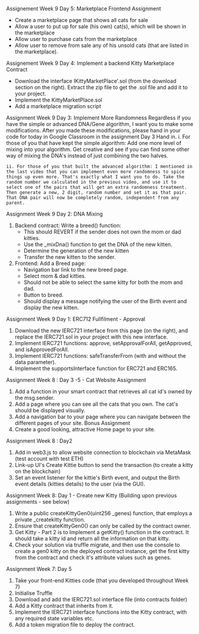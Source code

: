 Assignement Week 9 Day 5: Marketplace Frontend Assignment
- Create a marketplace page that shows all cats for sale
- Allow a user to put up for sale (his own) cat(s), which will be shown in the marketplace
- Allow user to purchase cats from the marketplace
- Allow user to remove from sale any of his unsold cats (that are listed in the marketplace).

Assignement Week 9 Day 4: Implement a backend Kitty Marketplace Contract
 - Download the interface IKittyMarketPlace'.sol (from the download section on the right). Extract the zip file to get the .sol file and add it to your project.
 - Implement the KittyMarketPlace.sol
 - Add a marketplace migration script

Assignment Week 9 Day 3: Implement More Randomness
Regardless if you have the simple or advanced DNA/Gene algorithm, I want you to make some modifications. After you made these modifications, please hand in your code for today in Google Classroom in the assignment Day 3 Hand in.
    i. For those of you that have kept the simple algorithm:  Add one more level of mixing into your algorithm. Get creative and see if you can find some other way of mixing the DNA's instead of just combining the two halves. 

    ii. For those of you that built the advanced algorithm: I mentioned in the last video that you can implement even more randomness to spice things up even more. That's exactly what I want you to do. Take the random number we calculated in the previous video, and use it to select one of the pairs that will get an extra randomness treatment. Then generate a new, 2 digit, random number and set it as that pair. That DNA pair will now be completely random, independent from any parent. 

Assignment Week 9 Day 2: DNA Mixing
1. Backend contract: Write a breed() function:
    - This should REVERT if the sender does not own the mom or dad kitties.
    - Use the _mixDna() function to get the DNA of the new kitten.
    - Determine the generation of the new kitten
    - Transfer the new kitten to the sender.
2. Frontend: Add a Breed page:
    - Navigation bar link to the new breed page.
    - Select mom & dad kitties.
    - Should not be able to select the same kitty for both the mom and dad.
    - Button to breed.
    - Should display a message notifying the user of the Birth event and display the new kitten.

Assignment Week 9 Day 1: ERC712 Fullfilment - Approval
1. Download the new IERC721 interface from this page (on the right), and replace the IERC721.sol in your project with this new interface.
2. Implement IERC721 functions: approve, setApprovalForAll, getApproved, and isApprovedForAll.
3. Implement IERC721 functions: safeTransferFrom (with and without the data parameter).
4. Implement the supportsInterface function for ERC721 and ERC165.  

Assignment Week 8 : Day 3 -5 - Cat Website Assignment
1. Add a function in your smart contract that retrieves all cat id's owned by the msg.sender. 
2. Add a page where you can see all the cats that you own. The cat's should be displayed visually.
3. Add a navigation bar to your page where you can navigate between the different pages of your site.
Bonus Assignment
4. Create a good looking, attractive Home page to your site.

Assignment Week 8 : Day2
1. Add in web3.js to allow website connection to blockchain via MetaMask (test account with test ETH)
2. Link-up UI's Create Kittie button to send the transaction (to create a kitty on the blockchain)
3. Set an event listener for the kittie's Birth event, and output the Birth event details (kitties details)
to the user (via the GUI).

Assignment Week 8: Day 1 - Create new Kitty (Building upon previous assignments - see below)
1. Write a public createKittyGen0(uint256 _genes) function, that employs a private _createkitty function.
2. Ensure that createKittyGen0() can only be called by the contract owner.
3. Get Kitty  - Part 2 is to Implement a getKitty() function in the contract. It should take a kitty id and return all the information on that kitty.
4. Check your solution via truffle migrate, and then use the console to create a gen0 kitty on the deployed contract instance, get the first kitty from the contract and check it's attribute values such as genes.


Assignment Week 7: Day 5
1. Take your front-end Kitties code (that you developed throughout Week 7)
2. Initialise Truffle
3. Download and add the IERC721.sol interface file (into contracts folder)
4. Add a Kitty contract that inherits from it.
5. Implement the IERC721 interface functions into the Kitty contract, with any required state variables etc.
6. Add a token migration file to deploy the contract.






